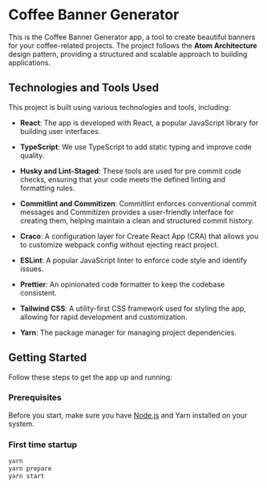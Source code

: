 # Coffee Banner Generator

This is the Coffee Banner Generator app, a tool to create beautiful banners for your coffee-related projects.
The project follows the **Atom Architecture** design pattern, providing a structured and scalable approach to building applications.

## Technologies and Tools Used

This project is built using various technologies and tools, including:

- **React**: The app is developed with React, a popular JavaScript library for building user interfaces.

- **TypeScript**: We use TypeScript to add static typing and improve code quality.

- **Husky and Lint-Staged**: These tools are used for pre commit code checks, ensuring that your code meets the defined linting and formatting rules.

- **Commitlint and Commitizen**: Commitlint enforces conventional commit messages and Commitizen provides a user-friendly interface for creating them, helping maintain a clean and structured commit history.

- **Craco**: A configuration layer for Create React App (CRA) that allows you to customize webpack config without ejecting react project.

- **ESLint**: A popular JavaScript linter to enforce code style and identify issues.

- **Prettier**: An opinionated code formatter to keep the codebase consistent.

- **Tailwind CSS**: A utility-first CSS framework used for styling the app, allowing for rapid development and customization.

- **Yarn**: The package manager for managing project dependencies.

## Getting Started

Follow these steps to get the app up and running:

### Prerequisites

Before you start, make sure you have [Node.js](https://nodejs.org/) and Yarn installed on your system.

### First time startup

```bash
yarn
yarn prepare
yarn start
```
